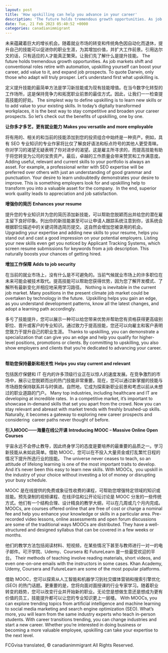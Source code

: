 ```yaml
---
layout: post
title: 'How upskilling can help you advance in your career'
description: 'The future holds tremendous growth opportunities. As job markets shift and conventional roles retire with automation, upskilling yourself can boost your career, add value to it, and expand job prospects.'
date: Tue, 21 Feb 2023 05:40:52 +0000
categories: canadianimmigrant
---
```


未来蕴藏着巨大的增长机会。随着就业市场的转变和传统角色因自动化而退休，提升自己的技能可以促进你的职业生涯，为其增加价值，并扩大工作前景。引用达尔文的话，只有适应的人才能真正繁荣。让我们先了解什么是提升技能。	The future holds tremendous growth opportunities. As job markets shift and conventional roles retire with automation, upskilling yourself can boost your career, add value to it, and expand job prospects. To quote Darwin, only those who adapt will truly prosper. Let’s understand first what upskilling is.
	
定义提升技能的最简单方法是学习新技能或为现有技能增值。在当今数字化转型的工作场所，这是保持竞争力和拓宽职业前景的最佳方式。因此，让我们一一检查提高技能的好处。	The simplest way to define upskilling is to learn new skills or to add value to your existing skills. In today’s digitally transformed workplaces, it is the best way to stay competitive and broaden your career prospects. So let’s check out the benefits of upskilling, one by one.
	
**让你多才多艺，更有就业能力**	**Makes you versatile and more employable**
	
将有用的、相关的和当前的技能添加到您的投资组合中始终是一种资产。例如，具有 SEO 专业知识的专业作家将比仅了解良好语法和标点符号的其他人更受青睐。你对学习的渴望无疑表明了你对进步的渴望。这是雇主所寻求的，而提高技能有助于将您转变为公司的宝贵资产。最后，卓越的工作质量会带来赞赏和工作满意度。	Adding useful, relevant and current skills to your portfolio is always an asset. For example, a professional writer with SEO expertise will be preferred over others with just an understanding of good grammar and punctuation. Your desire to learn undoubtedly demonstrates your desire to improve. This is something employers look for and upskilling help to transform you into a valuable asset for the company.  In the end, superior work quality leads to appreciation and job satisfaction.
	
**增强你的简历**	**Enhances your resume**
	
提升您的专业知识并为您的简历添加新技能，可以帮助您脱颖而出并给您的潜在雇主留下良好印象。列出你的新技能甚至可以让申请人跟踪系统注意到你，该系统会根据职位描述中的关键词筛选简历提交。这自然会增加您被录用的机会。	Upgrading your expertise and adding new skills to your resume, helps you stand out and cast a good impression on your potential employers. Listing your new skills even get you noticed by Applicant Tracking Systems, which screen resume submissions for keywords from a job description. This naturally boosts your chances of getting hired.
	
**增加工作保障**	**Adds to job security**
	
在当前的就业市场上，没有什么是不可避免的。当前气候就业市场上的许多职位在未来可能会被技术取代。提高技能可以帮助您获得优势，因为您了解开发模式、了解所有最新变化并相应地采用学习路径。	Nothing is inevitable in the current job market. Many positions in the present climate job market could be overtaken by technology in the future.  Upskilling helps you gain an edge, as you understand development patterns, know all the latest changes, and adopt a learning path accordingly.
	
多亏了技能提升，您可以展示一种可以给您带来优势并帮助您有资格获得更高级别职位、晋升或客户的专业知识。通过致力于提高技能，您还可以向雇主和客户表明您致力于提升自己的职业生涯。	Thanks to upskilling, you can demonstrate a specialization that can give you an edge and help you qualify for higher-level positions, promotions or clients. By committing to upskilling, you also show employers and clients that you’re dedicated to advancing your career.  
	
**帮助您保持最新和相关性**	**Helps you stay current and relevant**
	
包括医疗保健和 IT 在内的许多顶级行业正在以惊人的速度发展。在竞争激烈的市场中，展示让您脱颖而出的热门技能非常重要。现在，您可以通过新掌握的技能与市场趋势保持联系并与时俱进。自然地，它成为探索新职业前景和考虑以前从未想过的职业道路的门户。	Many top industries, including healthcare and IT are developing at incredible rates.  In a competitive market, it’s important to showcase in-demand skills that set you apart from the crowd. Now you can stay relevant and abreast with market trends with freshly brushed-up skills. Naturally, it becomes a gateway to exploring new career prospects and considering  career paths never thought of before.
	
**引入MOOC——海量在线公开课**	**Introducing MOOC – Massive Online Open Courses**
	
宇宙永远不会停止教导，因此终身学习的态度是要培养的最重要的品质之一。学习新技能从未如此简单。借助 MOOC，您可以在不投入大量资金或打乱繁忙日程的情况下提升所选行业的技能。	The universe never ceases to teach, so an attitude of lifelong learning is one of the most important traits to develop. And it’s never been this easy to learn new skills. With MOOCs,  you upskill in the industry of your choice without investing a lot of money or disrupting your busy schedule.
	
MOOC 是在线提供的免费或象征性收费的课程，可帮助您增强特定领域的知识或技能。预先录制的视频课程、在线评估和公开论坛讨论是 MOOC 分发的一些传统方式。他们有一个结构合理、设计精良的教学大纲，可以在几周或几个月内完成。	MOOCs, are courses offered online that are free of cost or charge a nominal fee and help you enhance your knowledge or skills in a particular area. Pre-recorded video lessons, online assessments and open forum discussions are some of the traditional ways MOOCs are distributed. They have a well-structured and designed syllabus that can be covered in a few weeks or months.
	
他们的教学方法包括阅读材料、短视频，在某些情况下甚至与教师进行一对一的电子邮件。可汗学院、Udemy、Coursera 和 FutureLearn 是一些最受欢迎的平台。	Their methods of teaching involve reading materials, short videos, and even one-on-one emails with the instructors in some cases. Khan Academy, Udemy, Coursera and FutureLearn are some of the most popular platforms.
	
借助 MOOC，您可以探索从人工智能和机器学习到社交媒体营销和搜索引擎优化 (SEO) 的热门话题。更重要的是，您将向面对面授课的行业专家学习。随着职业转变的趋势，您可以改变行业并开始新的职业。无论您是想做生意还是想成为更有价值的员工，技能提升都可以让您的专业知识更上一层楼。	With MOOCs, you can explore trending topics from artificial intelligence and machine learning to social media marketing and search engine optimization (SEO). What’s more, you will learn from the same industry experts who teach in-person students. With career transitions trending, you can change industries and start a new career. Whether you’re interested in doing business or becoming a more valuable employee, upskilling can take your expertise to the next level.

FCGvisa translated, © canadianimmigrant All Rights Reserved.
